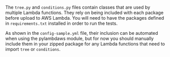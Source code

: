 The `tree.py` and `conditions.py` files contain classes that are used by multiple Lambda functions. They rely on being included with each package before upload to AWS Lambda. You will need to have the packages defined in `requirements.txt` installed in order to run the tests.

As shown in the `config-sample.yml` file, their inclusion can be automated when using the pylambdaws module, but for now you should manually include them in your zipped package for any Lambda functions that need to import `tree` or `conditions`.
